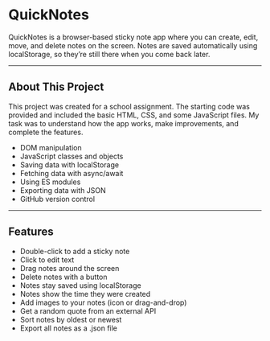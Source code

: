 # QuickNotes

QuickNotes is a browser-based sticky note app where you can create, edit, move, and delete notes on the screen. Notes are saved automatically using localStorage, so they’re still there when you come back later.

---

##  About This Project

This project was created for a school assignment. 
The starting code was provided and included the basic HTML, CSS, and some JavaScript files. My task was to understand how the app works, make improvements, and complete the features.

- DOM manipulation
- JavaScript classes and objects
- Saving data with localStorage
- Fetching data with async/await
- Using ES modules
- Exporting data with JSON
- GitHub version control

---

##  Features

- Double-click to add a sticky note
- Click to edit text
- Drag notes around the screen
- Delete notes with a button
- Notes stay saved using localStorage
- Notes show the time they were created
- Add images to your notes (icon or drag-and-drop)
- Get a random quote from an external API
- Sort notes by oldest or newest
- Export all notes as a .json file
